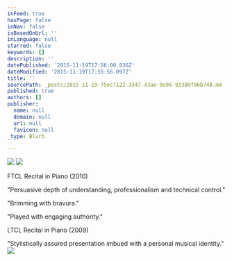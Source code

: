 ```yaml
---
inFeed: true
hasPage: false
inNav: false
isBasedOnUrl: ''
inLanguage: null
starred: false
keywords: []
description: ''
datePublished: '2015-11-19T17:56:00.836Z'
dateModified: '2015-11-19T17:55:56.097Z'
title: ''
sourcePath: _posts/2015-11-19-75ec7122-3347-43ae-9c05-91380f06b748.md
published: true
authors: []
publisher:
  name: null
  domain: null
  url: null
  favicon: null
_type: Blurb

---
```

![](https://the-grid-user-content.s3-us-west-2.amazonaws.com/e7714b4c-397f-4adb-9b7e-391e23b14e03.png)
![](https://the-grid-user-content.s3-us-west-2.amazonaws.com/1ca5e4d1-f3dc-465c-9dc8-f4e5840511d8.jpg)

FTCL Recital in Piano (2010)

"Persuasive depth of understanding, professionalism and technical control."

"Brimming with bravura."

"Played with engaging authority."

LTCL Recital in Piano (2009)

"Stylistically assured presentation imbued with a personal musical identity."
![](https://the-grid-user-content.s3-us-west-2.amazonaws.com/f054fe2b-1c89-4749-859a-d9fd33952429.gif)